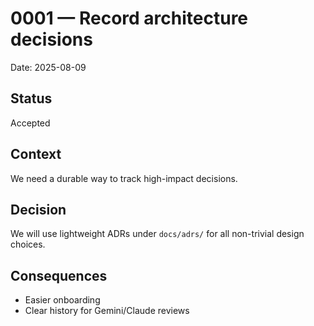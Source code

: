 # 0001 — Record architecture decisions
Date: 2025-08-09

## Status
Accepted

## Context
We need a durable way to track high-impact decisions.

## Decision
We will use lightweight ADRs under `docs/adrs/` for all non-trivial design choices.

## Consequences
- Easier onboarding
- Clear history for Gemini/Claude reviews
